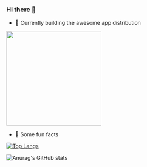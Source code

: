 ### Hi there 👋

- 🔭  Currently building the awesome app distribution

[<img src="https://user-images.githubusercontent.com/3076722/112645116-98b57c00-8e5f-11eb-80fc-1e8cee712a65.png" width="250">
](https://testapp.io)

- 🎉   Some fun facts 

[![Top Langs](https://github-readme-stats.vercel.app/api/top-langs/?username=massad&count_private=true)](https://github.com/anuraghazra/github-readme-stats)

![Anurag's GitHub stats](https://github-readme-stats.vercel.app/api?username=massad&count_private=true)


<!--
**Massad/massad** is a ✨ _special_ ✨ repository because its `README.md` (this file) appears on your GitHub profile.

Here are some ideas to get you started:

- 🔭 I’m currently working on ...
- 🌱 I’m currently learning ...
- 👯 I’m looking to collaborate on ...
- 🤔 I’m looking for help with ...
- 💬 Ask me about ...
- 📫 How to reach me: ...
- 😄 Pronouns: ...
- ⚡ Fun fact: ...
-->
